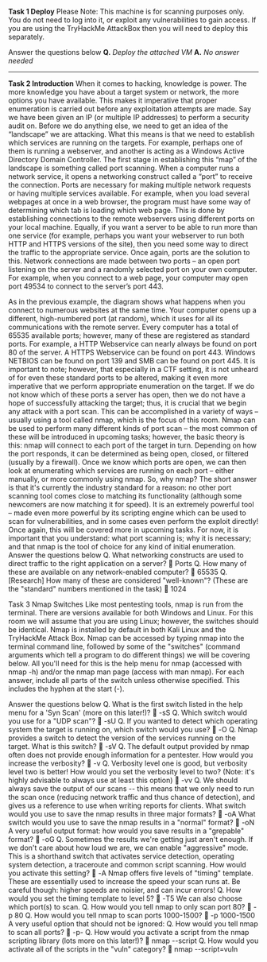 **Task 1  Deploy**
Please Note: This machine is for scanning purposes only. You do not need to log into it, or exploit any vulnerabilities to gain access.
If you are using the TryHackMe AttackBox then you will need to deploy this separately.

Answer the questions below
**Q.** *Deploy the attached VM*
**A.** *No answer needed*

--------------------------------------------------------------------------------------------------------------------------------------------------------------------

**Task 2 Introduction**
When it comes to hacking, knowledge is power. The more knowledge you have about a target system or network, the more options you have available. This makes it imperative that proper enumeration is carried out before any exploitation attempts are made.
Say we have been given an IP (or multiple IP addresses) to perform a security audit on. Before we do anything else, we need to get an idea of the “landscape” we are attacking. What this means is that we need to establish which services are running on the targets. For example, perhaps one of them is running a webserver, and another is acting as a Windows Active Directory Domain Controller. The first stage in establishing this “map” of the landscape is something called port scanning. When a computer runs a network service, it opens a networking construct called a “port” to receive the connection.  Ports are necessary for making multiple network requests or having multiple services available. For example, when you load several webpages at once in a web browser, the program must have some way of determining which tab is loading which web page. This is done by establishing connections to the remote webservers using different ports on your local machine. Equally, if you want a server to be able to run more than one service (for example, perhaps you want your webserver to run both HTTP and HTTPS versions of the site), then you need some way to direct the traffic to the appropriate service. Once again, ports are the solution to this. Network connections are made between two ports – an open port listening on the server and a randomly selected port on your own computer. For example, when you connect to a web page, your computer may open port 49534 to connect to the server’s port 443.



 
As in the previous example, the diagram shows what happens when you connect to numerous websites at the same time. Your computer opens up a different, high-numbered port (at random), which it uses for all its communications with the remote server.
Every computer has a total of 65535 available ports; however, many of these are registered as standard ports. For example, a HTTP Webservice can nearly always be found on port 80 of the server. A HTTPS Webservice can be found on port 443. Windows NETBIOS can be found on port 139 and SMB can be found on port 445. It is important to note; however, that especially in a CTF setting, it is not unheard of for even these standard ports to be altered, making it even more imperative that we perform appropriate enumeration on the target.
If we do not know which of these ports a server has open, then we do not have a hope of successfully attacking the target; thus, it is crucial that we begin any attack with a port scan. This can be accomplished in a variety of ways – usually using a tool called nmap, which is the focus of this room. Nmap can be used to perform many different kinds of port scan – the most common of these will be introduced in upcoming tasks; however, the basic theory is this: nmap will connect to each port of the target in turn. Depending on how the port responds, it can be determined as being open, closed, or filtered (usually by a firewall). Once we know which ports are open, we can then look at enumerating which services are running on each port – either manually, or more commonly using nmap.
So, why nmap? The short answer is that it's currently the industry standard for a reason: no other port scanning tool comes close to matching its functionality (although some newcomers are now matching it for speed). It is an extremely powerful tool – made even more powerful by its scripting engine which can be used to scan for vulnerabilities, and in some cases even perform the exploit directly! Once again, this will be covered more in upcoming tasks.
For now, it is important that you understand: what port scanning is; why it is necessary; and that nmap is the tool of choice for any kind of initial enumeration.
Answer the questions below
Q. What networking constructs are used to direct traffic to the right application on a server?
	Ports
Q. How many of these are available on any network-enabled computer?
	65535 
Q. [Research] How many of these are considered "well-known"? (These are the "standard" numbers mentioned in the task)
	1024 

Task 3 Nmap Switches
Like most pentesting tools, nmap is run from the terminal. There are versions available for both Windows and Linux. For this room we will assume that you are using Linux; however, the switches should be identical. Nmap is installed by default in both Kali Linux and the TryHackMe Attack Box.
Nmap can be accessed by typing nmap into the terminal command line, followed by some of the "switches" (command arguments which tell a program to do different things) we will be covering below.
All you'll need for this is the help menu for nmap (accessed with nmap -h) and/or the nmap man page (access with man nmap). For each answer, include all parts of the switch unless otherwise specified. This includes the hyphen at the start (-). 

Answer the questions below
Q. What is the first switch listed in the help menu for a 'Syn Scan' (more on this later!)?
	-sS
Q. Which switch would you use for a "UDP scan"?
	-sU 
Q. If you wanted to detect which operating system the target is running on, which switch would you use?
	-O
Q. Nmap provides a switch to detect the version of the services running on the target. What is this switch?
	-sV
Q. The default output provided by nmap often does not provide enough information for a pentester. How would you increase the verbosity?
	-v 
Q. Verbosity level one is good, but verbosity level two is better! How would you set the verbosity level to two?
(Note: it's highly advisable to always use at least this option)
	-vv
Q. We should always save the output of our scans -- this means that we only need to run the scan once (reducing network traffic and thus chance of detection), and gives us a reference to use when writing reports for clients.
What switch would you use to save the nmap results in three major formats?
	-oA
What switch would you use to save the nmap results in a "normal" format?
	-oN
A very useful output format: how would you save results in a "grepable" format?
	-oG
Q. Sometimes the results we're getting just aren't enough. If we don't care about how loud we are, we can enable "aggressive" mode. This is a shorthand switch that activates service detection, operating system detection, a traceroute and common script scanning.
How would you activate this setting?
	-A
Nmap offers five levels of "timing" template. These are essentially used to increase the speed your scan runs at. Be careful though: higher speeds are noisier, and can incur errors!
Q. How would you set the timing template to level 5?
	-T5
We can also choose which port(s) to scan.
Q. How would you tell nmap to only scan port 80?
	-p 80 
Q. How would you tell nmap to scan ports 1000-1500?
	-p 1000-1500
A very useful option that should not be ignored:
Q. How would you tell nmap to scan all ports?
	-p-
Q. How would you activate a script from the nmap scripting library (lots more on this later!)?
	nmap --script 
Q. How would you activate all of the scripts in the "vuln" category?
	nmap  --script=vuln 



